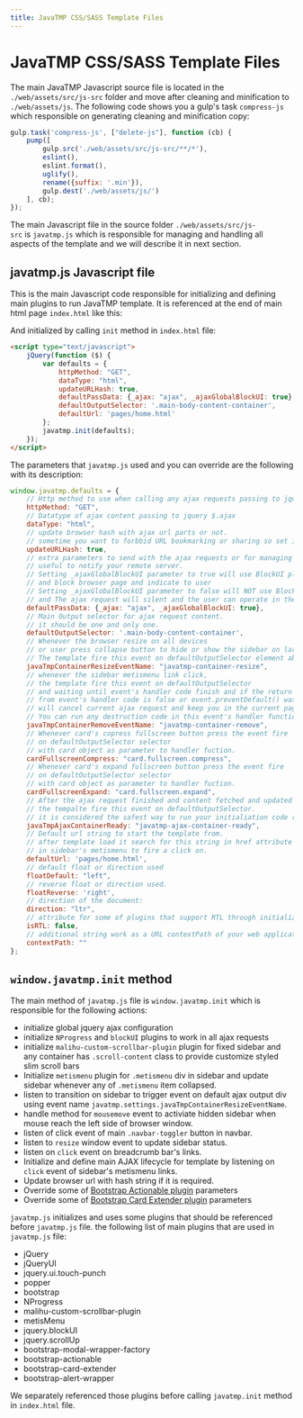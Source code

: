 ```yaml
---
title: JavaTMP CSS/SASS Template Files
---
```

# JavaTMP CSS/SASS Template Files
The main JavaTMP Javascript source file is located in the `./web/assets/src/js-src` folder and move after cleaning and minification to `./web/assets/js`. The following code shows you a gulp's task `compress-js` which responsible on generating cleaning and minification copy:
```Javascript
gulp.task('compress-js', ["delete-js"], function (cb) {
    pump([
        gulp.src('./web/assets/src/js-src/**/*'),
        eslint(),
        eslint.format(),
        uglify(),
        rename({suffix: '.min'}),
        gulp.dest('./web/assets/js/')
    ], cb);
});
```
The main Javascript file in the source folder `./web/assets/src/js-src` is `javatmp.js` which is responsible for managing and handling all aspects of the template and we will describe it in next section.

javatmp.js Javascript file
--------------------------

This is the main Javascript code responsible for initializing and defining main plugins to run JavaTMP template. It is referenced at the end of main html page `index.html` like this:

<script src="assets/js/javatmp.min.js"></script>

And initialized by calling `init` method in `index.html` file:
```html
<script type="text/javascript">
    jQuery(function ($) {
        var defaults = {
            httpMethod: "GET",
            dataType: "html",
            updateURLHash: true,
            defaultPassData: {_ajax: "ajax", _ajaxGlobalBlockUI: true},
            defaultOutputSelector: '.main-body-content-container',
            defaultUrl: 'pages/home.html'
        };
        javatmp.init(defaults);
    });
</script>
```
The parameters that `javatmp.js` used and you can override are the following with its description:
```Javascript
window.javatmp.defaults = {
    // Http method to use when calling any ajax requests passing to jquery $.ajax
    httpMethod: "GET",
    // Datatype of ajax content passing to jquery $.ajax
    dataType: "html",
    // update browser hash with ajax url parts or not.
    // sometime you want to forbbid URL bookmarking or sharing so set it to false.
    updateURLHash: true,
    // extra parameters to send with the ajax requests or for managing template.
    // useful to notify your remote server.
    // Setting _ajaxGlobalBlockUI parameter to true will use BlockUI plugin
    // and block browser page and indicate to user
    // Setting _ajaxGlobalBlockUI parameter to false will NOT use BlockUI plugin
    // and The ajax request will silent and the user can operate in the site.
    defaultPassData: {_ajax: "ajax", _ajaxGlobalBlockUI: true},
    // Main Output selector for ajax request content.
    // it should be one and only one.
    defaultOutputSelector: '.main-body-content-container',
    // Whenever the browser resize on all devices
    // or user press collapse button to hide or show the sidebar on large screen only.
    // The template fire this event on defaultOutputSelector element above.
    javaTmpContainerResizeEventName: "javatmp-container-resize",
    // whenever the sidebar metismenu link click,
    // the template fire this event on defaultOutputSelector
    // and waiting until event's handler code finish and if the return value
    // from event's handler code is false or event.preventDefault() was called
    // will cancel current ajax request and keep you in the current page.
    // You can run any destruction code in this event's handler function.
    javaTmpContainerRemoveEventName: "javatmp-container-remove",
    // Whenever card's copress fullscreen button press the event fire
    // on defaultOutputSelector selector
    // with card object as parameter to handler fuction.
    cardFullscreenCompress: "card.fullscreen.compress",
    // Whenever card's expand fullscreen button press the event fire
    // on defaultOutputSelector selector
    // with card object as parameter to handler fuction.
    cardFullscreenExpand: "card.fullscreen.expand",
    // After the ajax request finished and content fetched and updated the page
    // the tempalte fire this event on defaultOutputSelector.
    // it is considered the safest way to run your initialiation code regarding new content.
    javaTmpAjaxContainerReady: "javatmp-ajax-container-ready",
    // Default url string to start the template from.
    // after template load it search for this string in href attribute
    // in sidebar's metismenu to fire a click on.
    defaultUrl: 'pages/home.html',
    // default float or direction used
    floatDefault: "left",
    // reverse float or direction used.
    floatReverse: 'right',
    // direction of the document:
    direction: "ltr",
    // attribute for some of plugins that support RTL through initialization parameter.
    isRTL: false,
    // additional string work as a URL contextPath of your web application:
    contextPath: ""
};
```
`window.javatmp.init` method 
-----------------------------

The main method of `javatmp.js` file is `window.javatmp.init` which is responsible for the following actions:

*   initialize global jquery ajax configuration
*   initialize `NProgress` and `blockUI` plugins to work in all ajax requests
*   initialize `malihu-custom-scrollbar-plugin` plugin for fixed sidebar and any container has `.scroll-content` class to provide customize styled slim scroll bars
*   Initialize `metismenu` plugin for `.metismenu` div in sidebar and update sidebar whenever any of `.metismenu` item collapsed.
*   listen to transition on sidebar to trigger event on default ajax output div using event name `javatmp.settings.javaTmpContainerResizeEventName`.
*   handle method for `mousemove` event to activiate hidden sidebar when mouse reach the left side of browser window.
*   listen of click event of main `.navbar-toggler` button in navbar.
*   listen to `resize` window event to update sidebar status.
*   listen on `click` event on breadcrumb bar's links.
*   Initialize and define main AJAX lifecycle for template by listening on `click` event of sidebar's metismenu links.
*   Update browser url with hash string if it is required.
*   Override some of [Bootstrap Actionable plugin](/pages/javatmp-actionable-plugin "JavaTMP Bootstrap Actionable Plugin") parameters
*   Override some of [Bootstrap Card Extender plugin](/pages/extended-bootstrap-card-options "JavaTMP Bootstrap Card Extender") parameters

`javatmp.js` initializes and uses some plugins that should be referenced before `javatmp.js` file. the following list of main plugins that are used in `javatmp.js` file:

*   jQuery
*   jQueryUI
*   jquery.ui.touch-punch
*   popper
*   bootstrap
*   NProgress
*   malihu-custom-scrollbar-plugin
*   metisMenu
*   jquery.blockUI
*   jquery.scrollUp
*   bootstrap-modal-wrapper-factory
*   bootstrap-actionable
*   bootstrap-card-extender
*   bootstrap-alert-wrapper

We separately referenced those plugins before calling `javatmp.init` method in `index.html` file.